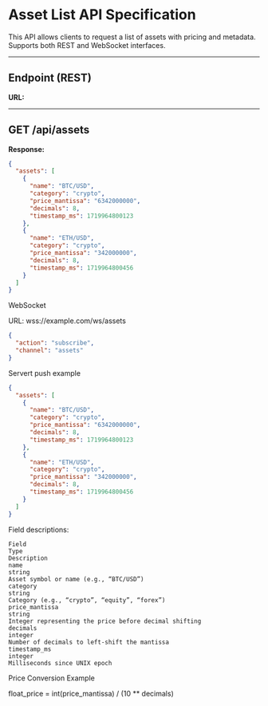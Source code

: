 # Asset List API Specification

This API allows clients to request a list of assets with pricing and metadata. Supports both REST and WebSocket interfaces.

---

## Endpoint (REST)

**URL:**  

---
## GET /api/assets

**Response:**  
```json
{
  "assets": [
    {
      "name": "BTC/USD",
      "category": "crypto",
      "price_mantissa": "6342000000",
      "decimals": 8,
      "timestamp_ms": 1719964800123
    },
    {
      "name": "ETH/USD",
      "category": "crypto",
      "price_mantissa": "342000000",
      "decimals": 8,
      "timestamp_ms": 1719964800456
    }
  ]
}
```

WebSocket

URL: wss://example.com/ws/assets

```json
{
  "action": "subscribe",
  "channel": "assets"
}
```

Servert push example
```json
{
  "assets": [
    {
      "name": "BTC/USD",
      "category": "crypto",
      "price_mantissa": "6342000000",
      "decimals": 8,
      "timestamp_ms": 1719964800123
    },
    {
      "name": "ETH/USD",
      "category": "crypto",
      "price_mantissa": "342000000",
      "decimals": 8,
      "timestamp_ms": 1719964800456
    }
  ]
}
```

Field descriptions:
```
Field
Type
Description
name
string
Asset symbol or name (e.g., “BTC/USD”)
category
string
Category (e.g., “crypto”, “equity”, “forex”)
price_mantissa
string
Integer representing the price before decimal shifting
decimals
integer
Number of decimals to left-shift the mantissa
timestamp_ms
integer
Milliseconds since UNIX epoch
```

Price Conversion Example

float_price = int(price_mantissa) / (10 ** decimals)
